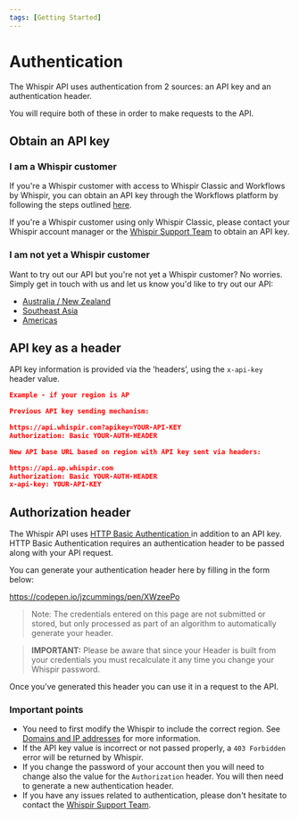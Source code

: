 ```yaml
---
tags: [Getting Started]
---
```


# Authentication

The Whispir API uses authentication from 2 sources: an API key and an authentication header.

You will require both of these in order to make requests to the API.

## Obtain an API key

### I am a Whispir customer

If you're a Whispir customer with access to Whispir Classic and Workflows by Whispir, you can obtain an API key through the Workflows platform by following the steps outlined [here](https://help.whispir.com/en/articles/4940972-api-keys-portal).

If you're a Whispir customer using only Whispir Classic, please contact your Whispir account manager or the [Whispir Support Team](mailto:support@whispir.com) to obtain an API key.

### I am not yet a Whispir customer

Want to try out our API but you're not yet a Whispir customer? No worries. Simply get in touch with us and let us know you'd like to try out our API:

- [Australia / New Zealand](https://www.whispir.com/en-au/contact/)
- [Southeast Asia](https://www.whispir.com/en-sg/contact/)
- [Americas](mailto:sales@whispir.com)

## API key as a header

API key information is provided via the ‘headers’, using the `x-api-key` header value.

```json
Example - if your region is AP

Previous API key sending mechanism:

https://api.whispir.com?apikey=YOUR-API-KEY
Authorization: Basic YOUR-AUTH-HEADER

New API base URL based on region with API key sent via headers:

https://api.ap.whispir.com
Authorization: Basic YOUR-AUTH-HEADER
x-api-key: YOUR-API-KEY
```

## Authorization header

The Whispir API uses [HTTP Basic Authentication ](https://en.wikipedia.org/wiki/Basic_access_authentication) in addition to an API key. HTTP Basic Authentication requires an authentication header to be passed along with your API request.

You can generate your authentication header here by filling in the form below:

https://codepen.io/jzcummings/pen/XWzeePo

> Note: The credentials entered on this page are not submitted or stored, but only processed as part of an algorithm to automatically generate your header.

> **IMPORTANT:** Please be aware that since your Header is built from your credentials you must recalculate it any time you change your Whispir password.

Once you’ve generated this header you can use it in a request to the API.

### Important points

- You need to first modify the Whispir to include the correct region. See [Domains and IP addresses](Domains-and-IP-addresses.md) for more information.
- If the API key value is incorrect or not passed properly, a `403 Forbidden` error will be returned by Whispir.
- If you change the password of your account then you will need to change also the value for the `Authorization` header. You will then need to generate a new authentication header.
- If you have any issues related to authentication, please don't hesitate to contact the [Whispir Support Team](mailto='support@whispir.com').
